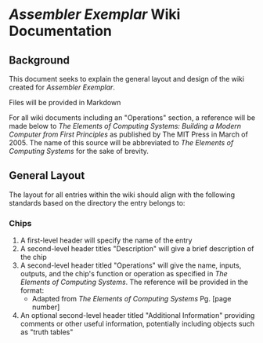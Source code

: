 # *Assembler Exemplar* Wiki Documentation

## Background

This document seeks to explain the general layout and design of the wiki created
for *Assembler Exemplar*.

Files will be provided in Markdown

For all wiki documents including an "Operations" section, a reference will be
made below to *The Elements of Computing Systems: Building a Modern Computer
from First Principles* as published by The MIT Press in March of 2005. The name
of this source will be abbreviated to *The Elements of Computing Systems* for
the sake of brevity.

## General Layout

The layout for all entries within the wiki should align with the following
standards based on the directory the entry belongs to:

### Chips

1. A first-level header will specify the name of the entry
2. A second-level header titles "Description" will give a brief description of
the chip
3. A second-level header titled "Operations" will give the name, inputs,
outputs, and the chip's function or operation as specified in *The Elements of
Computing Systems*. The reference will be provided in the format:
    * Adapted from *The Elements of Computing Systems* Pg. [page number]
4. An optional second-level header titled "Additional Information" providing
comments or other useful information, potentially including objects such as
"truth tables"
